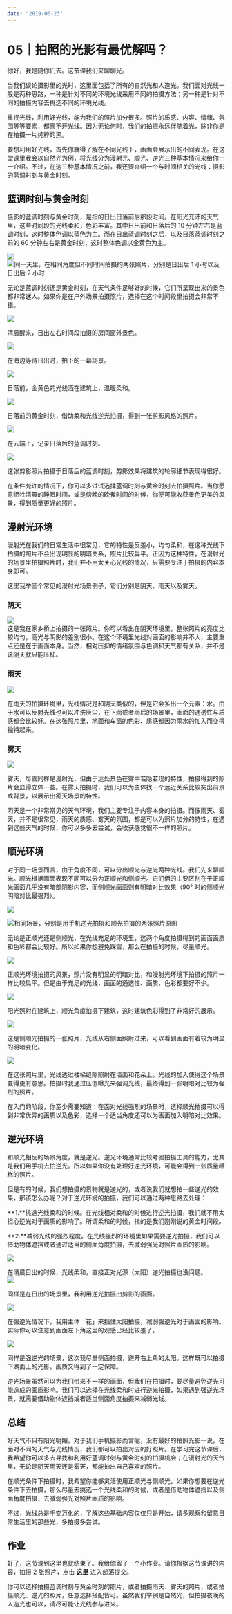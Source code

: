 ```yaml
---
date: "2019-06-23"
---  
```

      
# 05｜拍照的光影有最优解吗？
你好，我是随你们去。这节课我们来聊聊光。

当我们谈论摄影里的光时，这里面包括了所有的自然光和人造光。我们面对光线一般是两种思路，一种是针对不同的环境光线采用不同的拍摄方法；另一种是针对不同的拍摄内容去挑选不同的环境光线。

重视光线，利用好光线，能为我们的照片加分很多。照片的质感、内容、情绪、氛围等等要素，都离不开光线。因为无论何时，我们的拍摄永远伴随着光，除非你是在拍摄一片纯粹的黑。

要想利用好光线，首先你就得了解在不同光线下，画面会展示出的不同表现。在这堂课里我会以自然光为例，将光线分为漫射光、顺光、逆光三种基本情况来给你一一介绍。不过，在这三种基本情况之前，我还要介绍一个与时间相关的光线：摄影的蓝调时刻与黄金时刻。

## **蓝调时刻与黄金时刻**

摄影的蓝调时刻与黄金时刻，是指的日出日落前后那段时间。在阳光充沛的天气里，这些时间段的光线柔和，色彩丰富。其中日出前和日落后的 10 分钟左右是蓝调时刻，这时整体色调以蓝色为主。而在日出蓝调时刻之后，以及日落蓝调时刻之前的 60 分钟左右是黄金时刻，这时整体色调以金黄色为主。

![](/images/手机摄影/02.前期部分/resourceimage256c259cf5741df969c5f30f308ff720716c.jpg)  
![](/images/手机摄影/02.前期部分/resourceimage33ff33705a12fb79cc3f91c1cf3f8b4e5fff.jpg "同一天里，在相同角度但不同时间拍摄的两张照片，分别是日出后 1 小时以及日出后 2 小时")

无论是蓝调时刻还是黄金时刻，在天气条件足够好的时候，它们所呈现出来的景色都非常迷人。如果你是在户外场景拍摄照片，选择在这个时间段里拍摄会非常不错。

<!-- [[[read_end]]] -->

![](/images/手机摄影/02.前期部分/resourceimageda50da75de90bf4009e76b19a2a340e06b50.png)

清晨醒来，日出左右时间段拍摄的房间窗外景色。

![](/images/手机摄影/02.前期部分/resourceimage3ece3e0ed9d3158c54fab9e84113193346ce.jpg)

在海边等待日出时，拍下的一幕场景。

![](/images/手机摄影/02.前期部分/resourceimage92b8926054759557d82afa8b2e1153f9a3b8.png)

日落前，金黄色的光线洒在建筑上，温暖柔和。

![](/images/手机摄影/02.前期部分/resourceimagefd82fd58b98cb084897756497c36125df182.png)

日落前的黄金时刻，借助柔和光线逆光拍摄，得到一张剪影风格的照片。

![](/images/手机摄影/02.前期部分/resourceimage82ce8293bdb63988a9b10b5b521cfd0f25ce.jpg)

在云端上，记录日落后的蓝调时刻。

![](/images/手机摄影/02.前期部分/resourceimage7a887a909e179e35603f0484b54798546b88.png)

这张剪影照片拍摄于日落后的蓝调时刻，剪影效果将建筑的轮廓细节表现得很好。

在条件允许的情况下，你可以多试试选择蓝调时刻与黄金时刻去拍摄照片。当你愿意牺牲清晨的睡眠时间，或是傍晚的晚餐时间的时候，你便可能收获景色更美的风景，得到质量更好的照片。

## **漫射光环境**

漫射光在我们的日常生活中很常见，它的特性是反差小，均匀柔和，在这种光线下拍摄的照片不会出现明显的明暗关系，照片比较扁平。正因为这种特性，在漫射光的场景里拍摄照片时，我们并不用太关心光线的情况，只需要专注于拍摄的内容本身即可。

这里我举三个常见的漫射光场景例子，它们分别是阴天、雨天以及雾天。

### **阴天**

![](/images/手机摄影/02.前期部分/resourceimage6c566cd05ef1c1352e9f75f6730faa71c656.jpg)  
这是我在家乡桥上拍摄的一张照片。你可以看出在阴天环境里，整张照片的亮度比较均匀，高光与阴影的差别很小。在这个环境里光线对画面的影响并不大，主要重点还是在于画面本身。当然，相对压抑的情绪氛围与色调和天气都有关系，并不是说阴天就只能压抑。

### **雨天**

![](/images/手机摄影/02.前期部分/resourceimage31c2316f22852accd0498c7b7e127a3494c2.jpg)

在雨天的拍摄环境里，光线情况是和阴天类似的，但是它会多出一个元素：水。由于水可以反射光线也可以冲洗灰尘，在下雨或者雨后的场景里，画面的通透性与质感都会比较好。在这张照片里，地面和车窗的色彩、质感都因为雨水的加入而变得独特起来。

### **雾天**

![](/images/手机摄影/02.前期部分/resourceimage7b057b3a624e1a6142cb267f7f399ddf0605.png)

雾天，尽管同样是漫射光，但由于远处景色在雾中若隐若现的特性，拍摄得到的照片会显得立体一些。在雾天拍摄时，我们可以为主体找一个远近关系比较突出前景或背景，以展示出雾天场景的特性。

阴天是一个非常常见的天气环境，我们主要专注于内容本身的拍摄。而像雨天、雾天，并不是很常见，雨天的质感、雾天的氛围，都是可以为照片加分的特性，在遇到这些天气的时候，你可以多多去尝试，会收获感觉很不一样的照片。

## **顺光环境**

对于同一场景而言，由于角度不同，可以分出顺光与逆光两种光线。我们先来聊顺光。顺光根据画面表现不同可以分为正顺光和侧顺光。它们俩的主要区别在于正顺光画面几乎没有暗部阴影内容，而侧顺光画面则有明暗对比效果（90° 时的侧顺光明暗对比最强烈）。

![](/images/手机摄影/02.前期部分/resourceimage7c637c022016fd92cfc3ae15cd0f0d18be63.jpg)

![](/images/手机摄影/02.前期部分/resourceimage4924497e4ca64ec34287483873d918442c24.jpg "相同场景，分别是用手机逆光拍摄和顺光拍摄的两张照片原图")

无论是正顺光还是侧顺光，在光线充足的环境里，这两个角度拍摄得到的画面画质和色彩都会比较好。所以如果你想避免踩雷，那么在拍摄的时候，尽量顺光。

![](/images/手机摄影/02.前期部分/resourceimagee3eae33ec35f6393826bc5c58cf2362624ea.png)

正顺光环境拍摄的风景，照片没有明显的明暗对比，和漫射光环境下拍摄的照片一样比较扁平。但是由于充足的光线，画面的通透性、画质、色彩都要好不少。

![](/images/手机摄影/02.前期部分/resourceimageec99eca563ec9757e93f1b28a28de4c19499.png)

阳光照射在建筑上，顺光角度拍摄下建筑，这时建筑色彩得到了非常好的展示。

![](/images/手机摄影/02.前期部分/resourceimagecdc0cd4a03812291b1fa8bb816c1ed1cf5c0.jpg)

这是侧顺光拍摄的一张照片，光线从右侧面照射过来，可以看到画面有着较为明显的明暗变化。

![](/images/手机摄影/02.前期部分/resourceimage6ya06yy01946548926ac70cee2031d7ab6a0.png)

在这张照片里，光线透过楼梯缝隙照射在墙面和花朵上。光线的加入使得这个场景变得更有意思。拍摄时我通过压低曝光来强调光线，最终得到一张明暗对比较为强烈的照片。

在入门的阶段，你至少需要知道：在面对光线强烈的场景时，选择顺光拍摄可以得到非常优异的画质以及色彩，选择一个适当角度还可以为画面加入明暗对比效果。

## **逆光环境**

和顺光相反的场景角度，就是逆光。逆光环境通常比较考验拍摄工具的能力，尤其是我们用手机去拍逆光。所以如果你没有处理好逆光环境，可能会得到一张质量糟糕的照片。

但是有的时候，我们想拍摄的景物就是逆光的，或者说我们就想拍一些逆光的效果，那该怎么办呢？对于逆光环境的拍摄，我们可以通过两种思路去处理：

**1.**挑选光线柔和的时候。在光线相对柔和的时候进行逆光拍摄，我们就不用太担心逆光对于画质的影响了。所谓柔和的时候，指的是我们刚刚说的黄金时间段。

**2.**减弱光线的强烈程度。在光线强烈的环境里如果需要逆光拍摄，我们可以借助物体遮挡或者通过适当的侧面角度拍摄，去减弱强光对照片画质的影响。

![](/images/手机摄影/02.前期部分/resourceimagec3d9c33a4af60638c63d1ac5cf2dc28938d9.jpg)

在清晨日出的时候，光线柔和，直接正对光源（太阳）逆光拍摄也没问题。  
![](/images/手机摄影/02.前期部分/resourceimagea2c2a2b2cbe5105dc0989283ed1b99c4a1c2.png)

同样是在日出的场景里，我利用逆光拍摄出剪影的画面。

![](/images/手机摄影/02.前期部分/resourceimage1ec41e6534239394cf395ab5a7506f0d56c4.jpg)

在强逆光情况下，我用主体「花」来挡住太阳拍摄，减弱强逆光对于画面的影响。实际你可以注意到画面左下角这里的观感已经比较差了。

![](/images/手机摄影/02.前期部分/resourceimage449e446a53c16ca0779cb1ea7e049023919e.jpg)

同样是强逆光的场景，这次我尽量侧面拍摄，避开右上角的太阳。这样既可以拍摄下湖面上的光影，画质又得到了一定保障。

逆光场景虽然可以为我们带来不一样的画面，但我们在拍摄时，要尽量避免逆光可能造成的画质影响。我们可以选择在光线柔和时进行逆光拍摄，如果遇到强逆光场景，就需要借助物体遮挡或者适当侧面角度拍摄来减弱光线。

## 总结

好天气不只有阳光明媚，对于我们手机摄影而言呢，没有最好的拍照光影一说。在面对不同的天气与光线情况，我们都可以拍出对应的好照片。在学习完这节课后，我希望你可以多去寻找和利用好蓝调时刻与黄金时刻的拍摄机会；在漫射光的天气里，无论是阴天雨天还是雾天，都能拍出自己喜欢的照片。

在顺光条件下拍摄时，我希望你能够灵活使用正顺光与侧顺光。如果你想要在逆光条件下去拍摄，那么尽量去挑选一个光线柔和的时候，或者是借助物体遮挡以及侧面角度拍摄，去减弱强光对照片画质的影响。

不过，光线总是千变万化的，了解这些基础内容仅仅只是开始，请多观察和留意日常生活里的那些光，多拍摄多尝试。

## 作业

好了，这节课到这里也就结束了。我给你留了一个小作业。请你根据这节课讲的内容，拍摄 2 张照片，点击 [**这里**](time://hordeChannelDetail?channelId=29) 进入部落提交。

你可以选择拍摄蓝调时刻与黄金时刻的照片，或者拍摄雨天、雾天的照片，或者拍摄顺光、逆光的照片，任意选择搭配皆可。虽然我们举例是自然光，但拍摄夜晚的人造光也可以，请尽可能让光线参与进来。